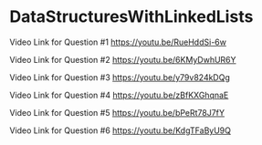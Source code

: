 # DataStructuresWithLinkedLists

Video Link for Question #1 https://youtu.be/RueHddSi-6w

Video Link for Question #2 https://youtu.be/6KMyDwhUR6Y

Video Link for Question #3 https://youtu.be/y79v824kDQg

Video Link for Question #4 https://youtu.be/zBfKXGhqnaE

Video Link for Question #5 https://youtu.be/bPeRt78J7fY

Video Link for Question #6 https://youtu.be/KdgTFaByU9Q

